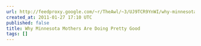 ```yaml
---
url: http://feedproxy.google.com/~r/TheAwl/~3/UJ9TCR9YnWI/why-minnesota-mothers-are-doing-pretty-good
created_at: 2011-01-27 17:10 UTC
published: false
title: Why Minnesota Mothers Are Doing Pretty Good
tags: []
---
```



